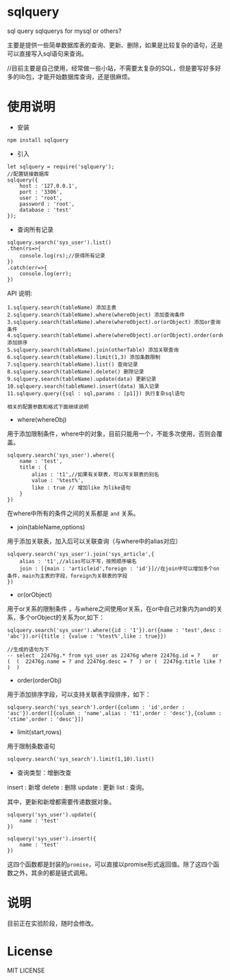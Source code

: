 # sqlquery
sql query sqlquerys for mysql or others? 

主要是提供一些简单数据库表的查询、更新、删除，如果是比较复杂的语句，还是可以直接写入sql语句来查询。

//目前主要是自己使用，经常做一些小站，不需要太复杂的SQL，但是要写好多好多的lib包，才能开始数据库查询，还是很麻烦。

# 使用说明

- 安装
```
npm install sqlquery 
```

- 引入
```
let sqlquery = require('sqlquery');
//配置链接数据库
sqlquery({
	host : '127.0.0.1',
	port : '3306',
	user : 'root',
	password : 'root',
	database : 'test'
});
```

- 查询所有记录
```
sqlquery.search('sys_user').list()
.then(rs=>{
	console.log(rs);//获得所有记录
})
.catch(err=>{
	console.log(err);
})
```

API 说明:

	1.sqlquery.search(tableName) 添加主表
	2.sqlquery.search(tableName).where(whereObject) 添加查询条件
	3.sqlquery.search(tableName).where(whereObject).or(orObject) 添加or查询条件
	4.sqlquery.search(tableName).where(whereObject).or(orObject).order(orderObject) 添加排序
	5.sqlquery.search(tableName).join(otherTable) 添加关联查询
	6.sqlquery.search(tableName).limit(1,3) 添加条数限制
	7.sqlquery.search(tableName).list() 查询记录
	8.sqlquery.search(tableName).delete() 删除记录
	9.sqlquery.search(tableName).update(data) 更新记录
	10.sqlquery.search(tableName).insert(data) 插入记录
	11.sqlquery.query({sql : sql,params : [p1]}) 执行复杂sql语句

	相关的配置参数和格式下面继续说明

- where(whereObj)

用于添加限制条件，where中的对象，目前只能用一个，不能多次使用，否则会覆盖。
```
sqlquery.search('sys_user').where({
	name : 'test',
	title : {
		alias : 't1',//如果有关联表，可以写关联表的别名
		value : '%test%',
		like : true // 增加like 为like语句
	}
})
```

在where中所有的条件之间的关系都是 `and` 关系。

- join(tableName,options)

用于添加关联表，加入后可以关联查询（与where中的alias对应）

```
sqlquery.search('sys_user').join('sys_article',{
	alias : 't1',//alias可以不写，按照顺序编名
	join : [{main : 'articleid',foreign : 'id'}]//在join中可以增加多个on条件，main为主表的字段，foreign为关联表的字段
})
```

- or(orObject)

用于or关系的限制条件 ，与where之间使用or关系，在or中自己对象内为and的关系，多个orObject的关系为or,如下：

```
sqlquery.search('sys_user').where({id : '1'}).or({name : 'test',desc : 'abc'}).or({title : {value : '%test%',like : true}})

//生成的语句为下
-- select  22476g.* from sys_user as 22476g where 22476g.id = ?    or (  (  22476g.name = ? and 22476g.desc = ?  ) or (  22476g.title like ?  )  )
```

- order(orderObj)

用于添加排序字段，可以支持关联表字段排序，如下：
```
sqlquery.search('sys_search').order({column : 'id',order : 'asc'}).order([{column : 'name',alias : 't1',order : 'desc'},{column : 'ctime',order : 'desc'}])
```

- limit(start,rows)

用于限制条数语句
```
sqlquery.search('sys_search').limit(1,10).list() 
```

- 查询类型：增删改查

insert : 新增
delete : 删除
update : 更新
list : 查询。

其中，更新和新增都需要传递数据对象。
```
sqlquery('sys_user').update({
	name : 'test'
})

sqlquery('sys_user').insert({
	name : 'test'
})
```

这四个函数都是封装的`promise`，可以直接以promise形式返回值。除了这四个函数之外，其余的都是链式调用。

# 说明
目前正在实验阶段，随时会修改。


# License
MIT LICENSE
